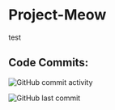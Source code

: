 # Project-Meow

test
## Code Commits:  
![GitHub commit activity](https://img.shields.io/github/commit-activity/w/PamesJeat/Project-Meow?style=for-the-badge)

![GitHub last commit](https://img.shields.io/github/last-commit/PamesJeat/Project-Meow?style=for-the-badge)
